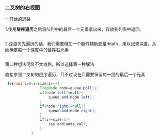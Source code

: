 ### 二叉树的右视图

一开始的思路

1.使用**层序遍历**之后将队列中的最后一个元素拿出来，存放到列表中返回。

```java

```

2.深度优先遍历的话，我们需要增加一个额外辅助变量depth，用以记录深度，从而确定每一个深度中的最靠右元素

```
```

第二种想法明显不太成熟，所以选择第一种解法

直接参照二叉树的层序遍历，只不过现在只需要保留每一层的最后一个元素

```java
 for(int i=0;i<size;i++){
                TreeNode node=queue.poll();
                if(node.left!=null){
                    queue.add(node.left);
                }
                if(node.right!=null){
                    queue.add(node.right);
                }
                if(i==size-1){
                    res.add(node.val);
                }
            }
```

